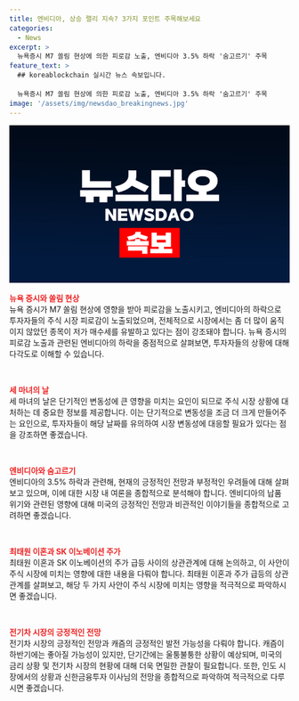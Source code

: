 ```yaml
---
title: 엔비디아, 상승 랠리 지속? 3가지 포인트 주목해보세요
categories:
  - News
excerpt: >
  뉴욕증시 M7 쏠림 현상에 의한 피로감 노출, 엔비디아 3.5% 하락 '숨고르기' 주목
feature_text: >
  ## koreablockchain 실시간 뉴스 속보입니다.

  뉴욕증시 M7 쏠림 현상에 의한 피로감 노출, 엔비디아 3.5% 하락 '숨고르기' 주목
image: '/assets/img/newsdao_breakingnews.jpg'
---
```


<p><img src="/assets/img/newsdao_breakingnews.jpg" alt="koreablockchain 속보" /></p>

<p><b><span style="color: #ee2323;">뉴욕 증시와 쏠림 현상</span></b>
<br>뉴욕 증시가 M7 쏠림 현상에 영향을 받아 피로감을 노출시키고, 엔비디아의 하락으로 투자자들의 주식 시장 피로감이 노출되었으며, 전체적으로 시장에서는 좀 더 많이 움직이지 않았던 종목이 저가 매수세를 유발하고 있다는 점이 강조돼야 합니다. 뉴욕 증시의 피로감 노출과 관련된 엔비디아의 하락을 중점적으로 살펴보면, 투자자들의 상황에 대해 다각도로 이해할 수 있습니다.</p>

<p data-ke-size="size16">&nbsp;</p>

<p><b><span style="color: #ee2323;">세 마녀의 날</span></b>
<br>세 마녀의 날은 단기적인 변동성에 큰 영향을 미치는 요인이 되므로 주식 시장 상황에 대처하는 데 중요한 정보를 제공합니다. 이는 단기적으로 변동성을 조금 더 크게 만들어주는 요인으로, 투자자들이 해당 날짜를 유의하여 시장 변동성에 대응할 필요가 있다는 점을 강조하면 좋겠습니다.</p>

<p data-ke-size="size16">&nbsp;</p>

<p><b><span style="color: #ee2323;">엔비디아와 숨고르기</span></b>
<br>엔비디아의 3.5% 하락과 관련해, 현재의 긍정적인 전망과 부정적인 우려들에 대해 살펴보고 있으며, 이에 대한 시장 내 여론을 종합적으로 분석해야 합니다. 엔비디아의 납품 위기와 관련된 영향에 대해 미국의 긍정적인 전망과 비관적인 이야기들을 종합적으로 고려하면 좋겠습니다.</p>

<p data-ke-size="size16">&nbsp;</p>

<p><b><span style="color: #ee2323;">최태원 이혼과 SK 이노베이션 주가</span></b>
<br>최태원 이혼과 SK 이노베이션의 주가 급등 사이의 상관관계에 대해 논의하고, 이 사안이 주식 시장에 미치는 영향에 대한 내용을 다뤄야 합니다. 최태원 이혼과 주가 급등의 상관관계를 살펴보고, 해당 두 가지 사안이 주식 시장에 미치는 영향을 적극적으로 파악하시면 좋겠습니다.</p>

<p data-ke-size="size16">&nbsp;</p>

<p><b><span style="color: #ee2323;">전기차 시장의 긍정적인 전망</span></b>
<br>전기차 시장의 긍정적인 전망과 캐즘의 긍정적인 발전 가능성을 다뤄야 합니다. 캐즘이 하반기에는 좋아질 가능성이 있지만, 단기간에는 울퉁불퉁한 상황이 예상되며, 미국의 금리 상황 및 전기차 시장의 현황에 대해 더욱 면밀한 관찰이 필요합니다. 또한, 인도 시장에서의 상황과 신한금융투자 이사님의 전망을 종합적으로 파악하여 적극적으로 다루시면 좋겠습니다.</p>

<p data-ke-size="size16">&nbsp;</p>

